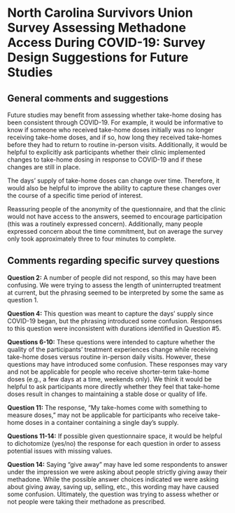 # North Carolina Survivors Union Survey Assessing Methadone Access During COVID-19: Survey Design Suggestions for Future Studies

## General comments and suggestions
Future studies may benefit from assessing whether take-home dosing has been consistent through COVID-19. For example, it would be informative to know if someone who received take-home doses initially was no longer receiving take-home doses, and if so, how long they received take-homes before they had to return to routine in-person visits. Additionally, it would be helpful to explicitly ask participants whether their clinic implemented changes to take-home dosing in response to COVID-19 and if these changes are still in place. 
<br>

The days’ supply of take-home doses can change over time. Therefore, it would also be helpful to improve the ability to capture these changes over the course of a specific time period of interest.
<br>

Reassuring people of the anonymity of the questionnaire, and that the clinic would not have access to the answers, seemed to encourage participation (this was a routinely expressed concern). Additionally, many people expressed concern about the time commitment, but on average the survey only took approximately three to four minutes to complete.

## Comments regarding specific survey questions

**Question 2:** A number of people did not respond, so this may have been confusing. We were trying to assess the length of uninterrupted treatment at current, but the phrasing seemed to be interpreted by some the same as question 1.
<br>

**Question 4:** This question was meant to capture the days’ supply since COVID-19 began, but the phrasing introduced some confusion. Responses to this question were inconsistent with durations identified in Question #5. 
<br>

**Questions 6-10:** These questions were intended to capture whether the quality of the participants’ treatment experiences change while receiving take-home doses versus routine in-person daily visits. However, these questions may have introduced some confusion. These responses may vary and not be applicable for people who receive shorter-term take-home doses (e.g., a few days at a time, weekends only). We think it would be helpful to ask participants more directly whether they feel that take-home doses result in changes to maintaining a stable dose or quality of life.
<br>

**Question 11:** The response, “My take-homes come with something to measure doses,” may not be applicable for participants who receive take-home doses in a container containing a single day’s supply.
<br>

**Questions 11-14:** If possible given questionnaire space, it would be helpful to dichotomize (yes/no) the response for each question in order to assess potential issues with missing values. 
<br>

**Question 14:** Saying “give away” may have led some respondents to answer under the impression we were asking about people strictly giving away their methadone. While the possible answer choices indicated we were asking about giving away, saving up, selling, etc., this wording may have caused some confusion. Ultimately, the question was trying to assess whether or not people were taking their methadone as prescribed.
